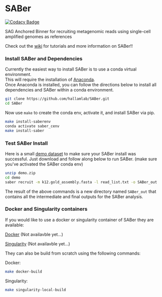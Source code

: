# SABer

[![Codacy Badge](https://api.codacy.com/project/badge/Grade/1a2954edef114b81a583bb23ffba2ace)](https://app.codacy.com/gh/hallamlab/SABer?utm_source=github.com&utm_medium=referral&utm_content=hallamlab/SABer&utm_campaign=Badge_Grade_Dashboard)

SAG Anchored Binner for recruiting metagenomic reads using single-cell amplified genomes as references

Check out the [wiki](https://github.com/hallamlab/SABer/wiki) for tutorials and more information on SABer!!

### Install SABer and Dependencies
Currently the easiest way to install SABer is to use a conda virtual environment.  
This will require the installation of [Anaconda](https://www.anaconda.com/distribution/).  
Once Anaconda is installed, you can follow the directions below to install all dependencies and SABer within a conda environment.
```sh
git clone https://github.com/hallamlab/SABer.git
cd SABer
```
 Now use `make` to create the conda env, activate it, and install SABer via pip.
```sh
make install-saberenv
conda activate saber_cenv
make install-saber
```

### Test SABer Install
Here is a small [demo dataset](https://drive.google.com/file/d/1yUoPpoNRl6-CZHkRoUYDbikBJk4yC-3V/view?usp=sharing) to make sure your SABer install was successful.
Just download and follow along below to run SABer. (make sure you've activated the SABer conda env)
```sh
unzip demo.zip
cd demo
saber recruit -m k12.gold_assembly.fasta -l read_list.txt -o SABer_out -s SAG
```
The result of the above commands is a new directory named `SABer_out` that contains all the intermediate and final outputs for the SABer analysis. 

### Docker and Singularity containers
If you would like to use a docker or singularity container of SABer they are available:

[Docker](not_available_yet) (Not availavble yet...)

[Singularity](not_available_yet) (Not availavble yet...)

They can also be build from scratch using the following commands:

Docker:
```sh
make docker-build
```
Singularity:
```sh
make singularity-local-build
``` 
